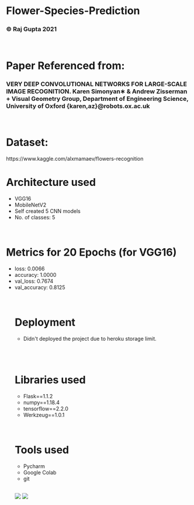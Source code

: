 <h1>Flower-Species-Prediction</h1>
 <h3> © Raj Gupta 2021</h3>
   <br> 
   
  <h1>Paper Referenced from:</h1>
 <h3> VERY DEEP CONVOLUTIONAL NETWORKS FOR LARGE-SCALE IMAGE RECOGNITION. Karen Simonyan∗ & Andrew Zisserman +
Visual Geometry Group, Department of Engineering Science, University of Oxford {karen,az}@robots.ox.ac.uk </h3>
    <br> 
  
   <h1> Dataset:   </h1>
    https://www.kaggle.com/alxmamaev/flowers-recognition
     <br> 
  <h1> Architecture used</h1>
 <p title=Architecture used>  
<ul>
<li>VGG16</li>
  <li>MobileNetV2</li>
 <li>Self created 5 CNN models</li>  
<li> No. of classes: 5</li>
  </ul> </p>  
 <br> 
 
  <h1> Metrics for 20 Epochs (for VGG16) </h1>
 <p title= Metrics for 20 Epochs >  
<ul>
  
<li>loss: 0.0066</li>  
<li>accuracy: 1.0000</li>
  <li>val_loss: 0.7674</li>
<li>val_accuracy: 0.8125</li>
 </p>  
 <br> 
 
 <h1>Deployment</h1> 
<p title=Deployment>  
<ul>
<li>Didn't deployed the project due to heroku storage limit.</li>
<!-- <li> I didn't add much because of github limits to storage.</li> -->
 </ul> </p> 
 <br> 
  
   <br> 
 <h1> Libraries used</h1>
 <p title=Libraries used>  
<ul>
<li>Flask==1.1.2</li>
<li>numpy==1.18.4</li>
 <li>tensorflow==2.2.0</li>
<li>Werkzeug==1.0.1</li>  
</ul> </p> 
  <br>  
 
  <h1> Tools used</h1>
 <p title=Tools used>  
<ul>
<li>Pycharm</li>
<li>Google Colab</li>
<li>git</li>
<!-- <li>Visual Studio</li> -->
</ul> </p> 
  <br> 

<img src="https://i.ibb.co/G7c42Dg/Screenshot-2021-11-01-011717.jpg"> 
<img src="https://i.ibb.co/W2qcqC3/Screenshot-2021-11-01-011900.jpg"> 
</ul>
</p>
<br>  
<br>  
<br>  
<br>  


